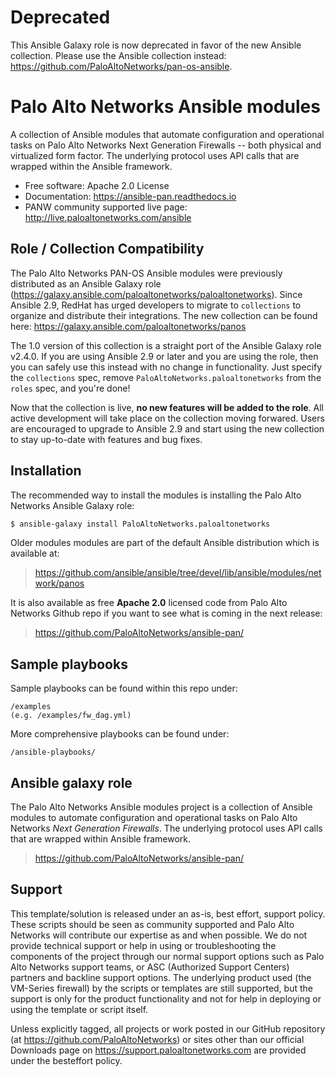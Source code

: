 # Deprecated

This Ansible Galaxy role is now deprecated in favor of the new Ansible collection.
Please use the Ansible collection instead: https://github.com/PaloAltoNetworks/pan-os-ansible.

# Palo Alto Networks Ansible modules

A collection of Ansible modules that automate configuration and
operational tasks on Palo Alto Networks Next Generation Firewalls --
both physical and virtualized form factor. The underlying protocol uses
API calls that are wrapped within the Ansible framework.

-   Free software: Apache 2.0 License
-   Documentation:
    <https://ansible-pan.readthedocs.io>
-   PANW community supported live page:
    <http://live.paloaltonetworks.com/ansible>

## Role / Collection Compatibility

The Palo Alto Networks PAN-OS Ansible modules were previously distributed as an
Ansible Galaxy role (<https://galaxy.ansible.com/paloaltonetworks/paloaltonetworks>).
Since Ansible 2.9, RedHat has urged developers to migrate to `collections` to
organize and distribute their integrations.  The new collection can be found here:
<https://galaxy.ansible.com/paloaltonetworks/panos>

The 1.0 version of this collection is a straight port of the Ansible Galaxy
role v2.4.0.  If you are using Ansible 2.9 or later and you are using the
role, then you can safely use this instead with no change in functionality.  Just
specify the `collections` spec, remove
`PaloAltoNetworks.paloaltonetworks` from the `roles` spec, and you're done!

Now that the collection is live, **no new features will be added to the role**.  All
active development will take place on the collection moving forwared.  Users are
encouraged to upgrade to Ansible 2.9 and start using the new collection to stay
up-to-date with features and bug fixes.

## Installation

The recommended way to install the modules is installing the Palo Alto
Networks Ansible Galaxy role:

```bash
$ ansible-galaxy install PaloAltoNetworks.paloaltonetworks
```

Older modules modules are part of the default Ansible distribution
which is available at:

> <https://github.com/ansible/ansible/tree/devel/lib/ansible/modules/network/panos>

It is also available as free **Apache 2.0** licensed code from Palo Alto
Networks Github repo if you want to see what is coming in the next release:

> <https://github.com/PaloAltoNetworks/ansible-pan/>

## Sample playbooks

Sample playbooks can be found within this repo under:

    /examples
    (e.g. /examples/fw_dag.yml)

More comprehensive playbooks can be found under:

    /ansible-playbooks/

## Ansible galaxy role

The Palo Alto Networks Ansible modules project is a collection of Ansible modules to automate configuration and
operational tasks on Palo Alto Networks *Next Generation Firewalls*. The underlying protocol uses API calls that are wrapped within Ansible framework.

> <https://github.com/PaloAltoNetworks/ansible-pan/>

## Support

This template/solution is released under an as-is, best effort, support
policy. These scripts should be seen as community supported and Palo
Alto Networks will contribute our expertise as and when possible. We do
not provide technical support or help in using or troubleshooting the
components of the project through our normal support options such as
Palo Alto Networks support teams, or ASC (Authorized Support Centers)
partners and backline support options. The underlying product used (the
VM-Series firewall) by the scripts or templates are still supported, but
the support is only for the product functionality and not for help in
deploying or using the template or script itself.

Unless explicitly tagged, all projects or work posted in our GitHub
repository (at <https://github.com/PaloAltoNetworks>) or sites other
than our official Downloads page on <https://support.paloaltonetworks.com>
are provided under the besteffort policy.
